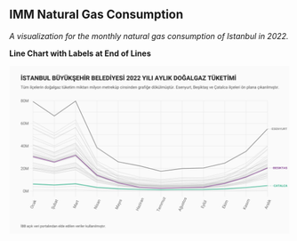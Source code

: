 ## IMM Natural Gas Consumption

_A visualization for the monthly natural gas consumption of Istanbul in 2022._

**Line Chart with Labels at End of Lines**

![](plot.png)

